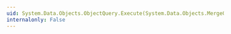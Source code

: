 ```yaml
---
uid: System.Data.Objects.ObjectQuery.Execute(System.Data.Objects.MergeOption)
internalonly: False
---
```

